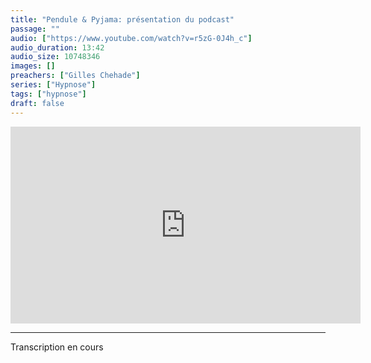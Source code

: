 ```yaml
---
title: "Pendule & Pyjama: présentation du podcast"
passage: ""
audio: ["https://www.youtube.com/watch?v=r5zG-0J4h_c"]
audio_duration: 13:42
audio_size: 10748346
images: []
preachers: ["Gilles Chehade"]
series: ["Hypnose"]
tags: ["hypnose"]
draft: false
---
```


<center>
<iframe width="560" height="315" src="https://www.youtube.com/embed/r5zG-0J4h_c" title="YouTube video player" frameborder="0" allow="accelerometer; autoplay; clipboard-write; encrypted-media; gyroscope; picture-in-picture" allowfullscreen></iframe>
</center>
<hr/>

Transcription en cours

